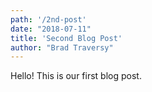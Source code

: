 ```yaml
---
path: '/2nd-post'
date: "2018-07-11"
title: 'Second Blog Post'
author: "Brad Traversy"
---
```


Hello! This is our first blog post.